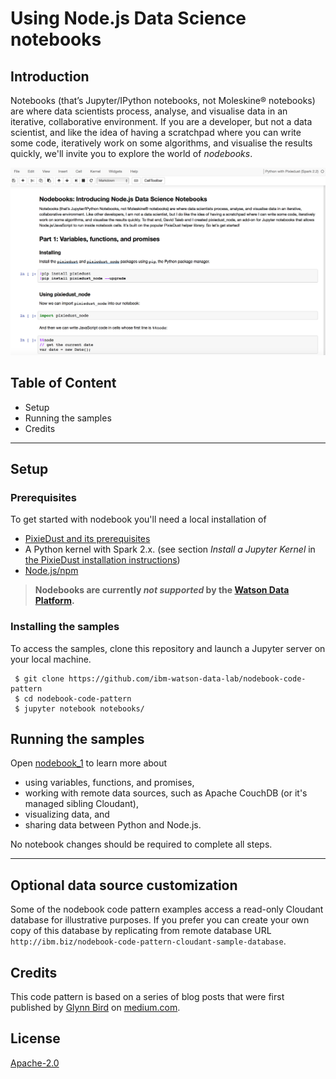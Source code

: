 # Using Node.js Data Science notebooks

## Introduction
Notebooks (that’s Jupyter/IPython notebooks, not Moleskine® notebooks) are where data scientists process, analyse, and visualise data in an iterative, collaborative environment. If you are a developer, but not a data scientist, and like the idea of having a scratchpad where you can write some code, iteratively work on some algorithms, and visualise the results quickly, we'll invite you to explore the world of *nodebooks*.

![notebook preview](/notebooks/images/notebook_preview.png)


## Table of Content
* Setup
* Running the samples
* Credits

***
## Setup

### Prerequisites
To get started with nodebook you'll need a local installation of 
 * [PixieDust and its prerequisites](https://ibm-watson-data-lab.github.io/pixiedust/install.html)
 * A Python kernel with Spark 2.x. (see section *Install a Jupyter Kernel* in [the PixieDust installation instructions](https://ibm-watson-data-lab.github.io/pixiedust/install.html))
 * [Node.js/npm](https://nodejs.org/en/download/)

> **Nodebooks are currently _not supported_ by the [Watson Data Platform](http://datascience.ibm.com/analytics).**

### Installing the samples

To access the samples, clone this repository and launch a Jupyter server on your local machine.

```
 $ git clone https://github.com/ibm-watson-data-lab/nodebook-code-pattern
 $ cd nodebook-code-pattern
 $ jupyter notebook notebooks/
```

## Running the samples

Open [nodebook_1](notebooks/nodebook_1.ipynb) to learn more about 
 * using variables, functions, and promises,
 * working with remote data sources, such as Apache CouchDB (or it's managed sibling Cloudant),
 * visualizing data, and
 * sharing data between Python and Node.js.

No notebook changes should be required to complete all steps.

***

## Optional data source customization

Some of the nodebook code pattern examples access a read-only Cloudant database for illustrative purposes. If you prefer you can create your own copy of this database by replicating from remote database URL `http://ibm.biz/nodebook-code-pattern-cloudant-sample-database`.

## Credits

This code pattern is based on a series of blog posts that were first published by [Glynn Bird](https://medium.com/@glynn_bird) on  [medium.com](https://medium.com/ibm-watson-data-lab).

## License
 [Apache-2.0](/LICENSE)

